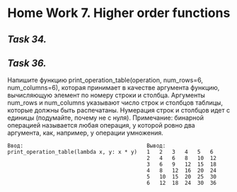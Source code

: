 # **Home Work 7. Higher order functions**
## *Task 34.*

## *Task 36.*
Напишите функцию print_operation_table(operation, num_rows=6, num_columns=6),
которая принимает в качестве аргумента функцию, вычисляющую элемент по номеру строки и
столбца. Аргументы num_rows и num_columns указывают число строк и столбцов таблицы,
которые должны быть распечатаны. Нумерация строк и столбцов идет с единицы (подумайте,
почему не с нуля). Примечание: бинарной операцией называется любая операция, у которой
ровно два аргумента, как, например, у операции умножения.

    Ввод:                                       Вывод:
    print_operation_table(lambda x, y: x * y)   1   2   3   4   5   6
                                                2   4   6   8   10  12
                                                3   6   9   12  15  18
                                                4   8   12  16  20  24
                                                5   10  15  20  25  30
                                                6   12  18  24  30  36 
